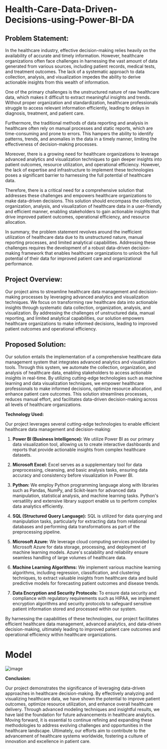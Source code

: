 # Health-Care-Data-Driven-Decisions-using-Power-BI-DA

## Problem Statement:

In the healthcare industry, effective decision-making relies heavily on the availability of accurate and timely information. However, healthcare organizations often face challenges in harnessing the vast amount of data generated from various sources, including patient records, medical tests, and treatment outcomes. The lack of a systematic approach to data collection, analysis, and visualization impedes the ability to derive actionable insights from this wealth of information.

One of the primary challenges is the unstructured nature of raw healthcare data, which makes it difficult to extract meaningful insights and trends. Without proper organization and standardization, healthcare professionals struggle to access relevant information efficiently, leading to delays in diagnosis, treatment, and patient care.

Furthermore, the traditional methods of data reporting and analysis in healthcare often rely on manual processes and static reports, which are time-consuming and prone to errors. This hampers the ability to identify patterns, trends, and anomalies in the data in a timely manner, limiting the effectiveness of decision-making processes.

Moreover, there is a growing need for healthcare organizations to leverage advanced analytics and visualization techniques to gain deeper insights into patient outcomes, resource utilization, and operational efficiency. However, the lack of expertise and infrastructure to implement these technologies poses a significant barrier to harnessing the full potential of healthcare data.

Therefore, there is a critical need for a comprehensive solution that addresses these challenges and empowers healthcare organizations to make data-driven decisions. This solution should encompass the collection, organization, analysis, and visualization of healthcare data in a user-friendly and efficient manner, enabling stakeholders to gain actionable insights that drive improved patient outcomes, operational efficiency, and resource allocation.

In summary, the problem statement revolves around the inefficient utilization of healthcare data due to its unstructured nature, manual reporting processes, and limited analytical capabilities. Addressing these challenges requires the development of a robust data-driven decision-making framework that enables healthcare organizations to unlock the full potential of their data for improved patient care and organizational performance.

## Project Overview:

Our project aims to streamline healthcare data management and decision-making processes by leveraging advanced analytics and visualization techniques. We focus on transforming raw healthcare data into actionable insights through systematic data collection, organization, analysis, and visualization. By addressing the challenges of unstructured data, manual reporting, and limited analytical capabilities, our solution empowers healthcare organizations to make informed decisions, leading to improved patient outcomes and operational efficiency.

## Proposed Solution:

Our solution entails the implementation of a comprehensive healthcare data management system that integrates advanced analytics and visualization tools. Through this system, we automate the collection, organization, and analysis of healthcare data, enabling stakeholders to access actionable insights in real-time. By utilizing cutting-edge technologies such as machine learning and data visualization techniques, we empower healthcare professionals to make informed decisions, optimize resource allocation, and enhance patient care outcomes. This solution streamlines processes, reduces manual effort, and facilitates data-driven decision-making across all levels of healthcare organizations.

**Technology Used:**

Our project leverages several cutting-edge technologies to enable efficient healthcare data management and decision-making:

1. **Power BI (Business Intelligence):** We utilize Power BI as our primary data visualization tool, allowing us to create interactive dashboards and reports that provide actionable insights from complex healthcare datasets.

2. **Microsoft Excel:** Excel serves as a supplementary tool for data preprocessing, cleansing, and basic analysis tasks, ensuring data accuracy and consistency before visualization in Power BI.

3. **Python:** We employ Python programming language along with libraries such as Pandas, NumPy, and Scikit-learn for advanced data manipulation, statistical analysis, and machine learning tasks. Python's versatility and extensive library support enable us to perform complex data analytics efficiently.

4. **SQL (Structured Query Language):** SQL is utilized for data querying and manipulation tasks, particularly for extracting data from relational databases and performing data transformations as part of the preprocessing pipeline.

5. **Microsoft Azure:** We leverage cloud computing services provided by Microsoft Azure for data storage, processing, and deployment of machine learning models. Azure's scalability and reliability ensure seamless handling of large volumes of healthcare data.

6. **Machine Learning Algorithms:** We implement various machine learning algorithms, including regression, classification, and clustering techniques, to extract valuable insights from healthcare data and build predictive models for forecasting patient outcomes and disease trends.

7. **Data Encryption and Security Protocols:** To ensure data security and compliance with regulatory requirements such as HIPAA, we implement encryption algorithms and security protocols to safeguard sensitive patient information stored and processed within our system.

By harnessing the capabilities of these technologies, our project facilitates efficient healthcare data management, advanced analytics, and data-driven decision-making, ultimately leading to improved patient care outcomes and operational efficiency within healthcare organizations.

# Model 
![image](https://github.com/madhupashish/Data-Analytics-Internship-AICTE/assets/119279720/6004b1f9-2d31-4ae0-86a4-8b8150c134cf)

**Conclusion:**

Our project demonstrates the significance of leveraging data-driven approaches in healthcare decision-making. By effectively analyzing and visualizing healthcare data, we have shown the potential to improve patient outcomes, optimize resource utilization, and enhance overall healthcare delivery. Through advanced modeling techniques and insightful results, we have laid the foundation for future advancements in healthcare analytics. Moving forward, it is essential to continue refining and expanding these methodologies to address evolving challenges and opportunities in the healthcare landscape. Ultimately, our efforts aim to contribute to the advancement of healthcare systems worldwide, fostering a culture of innovation and excellence in patient care.
